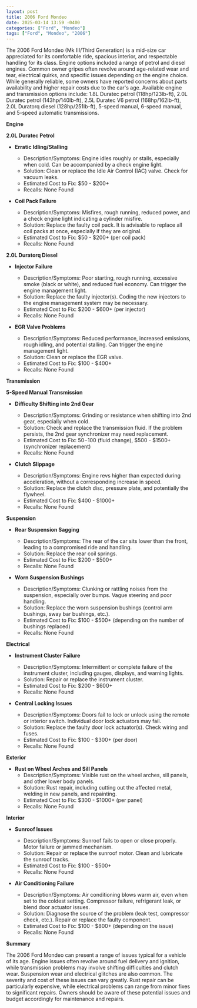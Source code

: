 ```yaml
---
layout: post
title: 2006 Ford Mondeo
date: 2025-03-14 13:59 -0400
categories: ["Ford", "Mondeo"]
tags: ["Ford", "Mondeo", "2006"]
---
```

The 2006 Ford Mondeo (Mk III/Third Generation) is a mid-size car appreciated for its comfortable ride, spacious interior, and respectable handling for its class. Engine options included a range of petrol and diesel engines. Common owner gripes often revolve around age-related wear and tear, electrical quirks, and specific issues depending on the engine choice. While generally reliable, some owners have reported concerns about parts availability and higher repair costs due to the car's age. Available engine and transmission options include: 1.8L Duratec petrol (118hp/123lb-ft), 2.0L Duratec petrol (143hp/140lb-ft), 2.5L Duratec V6 petrol (168hp/162lb-ft), 2.0L Duratorq diesel (128hp/251lb-ft), 5-speed manual, 6-speed manual, and 5-speed automatic transmissions.

**Engine**

**2.0L Duratec Petrol**

*   **Erratic Idling/Stalling**
    *   Description/Symptoms: Engine idles roughly or stalls, especially when cold. Can be accompanied by a check engine light.
    *   Solution: Clean or replace the Idle Air Control (IAC) valve. Check for vacuum leaks.
    *   Estimated Cost to Fix: $50 - $200+
    *   Recalls: None Found

*   **Coil Pack Failure**
    *   Description/Symptoms: Misfires, rough running, reduced power, and a check engine light indicating a cylinder misfire.
    *   Solution: Replace the faulty coil pack. It is advisable to replace all coil packs at once, especially if they are original.
    *   Estimated Cost to Fix: $50 - $200+ (per coil pack)
    *   Recalls: None Found

**2.0L Duratorq Diesel**

*   **Injector Failure**
    *   Description/Symptoms: Poor starting, rough running, excessive smoke (black or white), and reduced fuel economy. Can trigger the engine management light.
    *   Solution: Replace the faulty injector(s). Coding the new injectors to the engine management system may be necessary.
    *   Estimated Cost to Fix: $200 - $600+ (per injector)
    *   Recalls: None Found

*   **EGR Valve Problems**
    *   Description/Symptoms: Reduced performance, increased emissions, rough idling, and potential stalling. Can trigger the engine management light.
    *   Solution: Clean or replace the EGR valve.
    *   Estimated Cost to Fix: $100 - $400+
    *   Recalls: None Found

**Transmission**

**5-Speed Manual Transmission**

*   **Difficulty Shifting into 2nd Gear**
    *   Description/Symptoms: Grinding or resistance when shifting into 2nd gear, especially when cold.
    *   Solution: Check and replace the transmission fluid. If the problem persists, the 2nd gear synchronizer may need replacement.
    *   Estimated Cost to Fix: $50-$100 (fluid change), $500 - $1500+ (synchronizer replacement)
    *   Recalls: None Found

*   **Clutch Slippage**
    *   Description/Symptoms: Engine revs higher than expected during acceleration, without a corresponding increase in speed.
    *   Solution: Replace the clutch disc, pressure plate, and potentially the flywheel.
    *   Estimated Cost to Fix: $400 - $1000+
    *   Recalls: None Found

**Suspension**

*   **Rear Suspension Sagging**
    *   Description/Symptoms: The rear of the car sits lower than the front, leading to a compromised ride and handling.
    *   Solution: Replace the rear coil springs.
    *   Estimated Cost to Fix: $200 - $500+
    *   Recalls: None Found

*   **Worn Suspension Bushings**
    *   Description/Symptoms: Clunking or rattling noises from the suspension, especially over bumps. Vague steering and poor handling.
    *   Solution: Replace the worn suspension bushings (control arm bushings, sway bar bushings, etc.).
    *   Estimated Cost to Fix: $100 - $500+ (depending on the number of bushings replaced)
    *   Recalls: None Found

**Electrical**

*   **Instrument Cluster Failure**
    *   Description/Symptoms: Intermittent or complete failure of the instrument cluster, including gauges, displays, and warning lights.
    *   Solution: Repair or replace the instrument cluster.
    *   Estimated Cost to Fix: $200 - $600+
    *   Recalls: None Found

*   **Central Locking Issues**
    *   Description/Symptoms: Doors fail to lock or unlock using the remote or interior switch. Individual door lock actuators may fail.
    *   Solution: Replace the faulty door lock actuator(s). Check wiring and fuses.
    *   Estimated Cost to Fix: $100 - $300+ (per door)
    *   Recalls: None Found

**Exterior**

*   **Rust on Wheel Arches and Sill Panels**
    *   Description/Symptoms: Visible rust on the wheel arches, sill panels, and other lower body panels.
    *   Solution: Rust repair, including cutting out the affected metal, welding in new panels, and repainting.
    *   Estimated Cost to Fix: $300 - $1000+ (per panel)
    *   Recalls: None Found

**Interior**

*   **Sunroof Issues**
    *   Description/Symptoms: Sunroof fails to open or close properly. Motor failure or jammed mechanism.
    *   Solution: Repair or replace the sunroof motor. Clean and lubricate the sunroof tracks.
    *   Estimated Cost to Fix: $100 - $500+
    *   Recalls: None Found

*   **Air Conditioning Failure**
    *   Description/Symptoms: Air conditioning blows warm air, even when set to the coldest setting. Compressor failure, refrigerant leak, or blend door actuator issues.
    *   Solution: Diagnose the source of the problem (leak test, compressor check, etc.). Repair or replace the faulty component.
    *   Estimated Cost to Fix: $100 - $800+ (depending on the issue)
    *   Recalls: None Found

**Summary**

The 2006 Ford Mondeo can present a range of issues typical for a vehicle of its age. Engine issues often revolve around fuel delivery and ignition, while transmission problems may involve shifting difficulties and clutch wear. Suspension wear and electrical glitches are also common. The severity and cost of these issues can vary greatly. Rust repair can be particularly expensive, while electrical problems can range from minor fixes to significant repairs. Owners should be aware of these potential issues and budget accordingly for maintenance and repairs.

